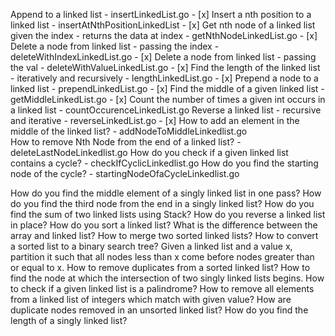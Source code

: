  Append to a linked list                                                   - insertLinkedList.go                - [x]
 Insert a nth position to a linked list                                    - insertAtNthPositionLinkedList      - [x]
 Get nth node of a linked list given the index - returns the data at index - getNthNodeLinkedList.go            - [x]
 Delete a node from linked list - passing the index                        - deleteWithIndexLinkedList.go       - [x]
 Delete a node from linked list - passing the val                          - deleteWithValueLinkedList.go       - [x]
 Find the length of the linked list - iteratively and recursively          - lengthLinkedList.go                - [x]
 Prepend a node to a linked list                                           - prependLinkedList.go               - [x]
 Find the middle of a given linked list                                    - getMiddleLinkedList.go             - [x]
 Count the number of times a given int occurs in a linked list             - countOccurenceLinkedList.go
 Reverse a linked list - recursive and iterative                           - reverseLinkedList.go               - [x]
 How to add an element in the middle of the linked list?                   - addNodeToMiddleLinkedlist.go      
 How to remove Nth Node from the end of a linked list?                     - deleteLastNodeLinkedlist.go
 How do you check if a given linked list contains a cycle?                 - checkIfCyclicLinkedlist.go
 How do you find the starting node of the cycle?                           - startingNodeOfaCycleLinkedlist.go

 How do you find the middle element of a singly linked list in one pass? 
 How do you find the third node from the end in a singly linked list? 
 How do you find the sum of two linked lists using Stack? 
 How do you reverse a linked list in place? 
 How do you sort a linked list? 
 What is the difference between the array and linked list? 
 How to merge two sorted linked lists?
 How to convert a sorted list to a binary search tree? 
 Given a linked list and a value x, partition it such that all nodes less than x come before nodes greater than or equal to x. 
 How to remove duplicates from a sorted linked list?
 How to find the node at which the intersection of two singly linked lists begins.
 How to check if a given linked list is a palindrome? 
 How to remove all elements from a linked list of integers which match with given value?
 How are duplicate nodes removed in an unsorted linked list?
 How do you find the length of a singly linked list?
